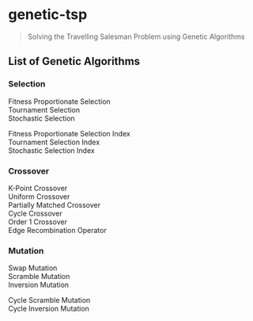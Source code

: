 # genetic-tsp
> Solving the Travelling Salesman Problem using Genetic Algorithms  

## List of Genetic Algorithms
### Selection
Fitness Proportionate Selection  
Tournament Selection  
Stochastic Selection  

Fitness Proportionate Selection Index  
Tournament Selection Index  
Stochastic Selection Index  

### Crossover
K-Point Crossover  
Uniform Crossover  
Partially Matched Crossover  
Cycle Crossover  
Order 1 Crossover  
Edge Recombination Operator  

### Mutation
Swap Mutation  
Scramble Mutation  
Inversion Mutation  

Cycle Scramble Mutation  
Cycle Inversion Mutation  
